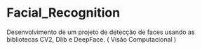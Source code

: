 # Facial_Recognition
Desenvolvimento de um projeto de detecção de faces usando as bibliotecas CV2, Dlib e DeepFace. ( Visão Computacional )

